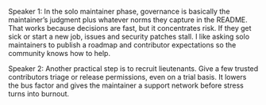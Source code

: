 Speaker 1: In the solo maintainer phase, governance is basically the maintainer’s judgment plus whatever norms they capture in the README. That works because decisions are fast, but it concentrates risk. If they get sick or start a new job, issues and security patches stall. I like asking solo maintainers to publish a roadmap and contributor expectations so the community knows how to help.

Speaker 2: Another practical step is to recruit lieutenants. Give a few trusted contributors triage or release permissions, even on a trial basis. It lowers the bus factor and gives the maintainer a support network before stress turns into burnout.
